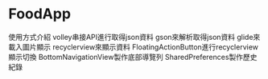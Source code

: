 # FoodApp

使用方式介紹
volley串接API進行取得json資料
gson來解析取得json資料
glide來載入圖片顯示
recyclerview來顯示資料
FloatingActionButton進行recyclerview顯示切換
BottomNavigationView製作底部導覽列
SharedPreferences製作歷史紀錄
